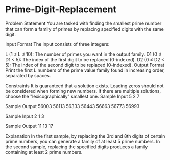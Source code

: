 # Prime-Digit-Replacement
Problem Statement
You are tasked with finding the smallest prime number that can form a family of primes by replacing specified digits with the same digit.

Input Format
The input consists of three integers:

L (1 ≤ L ≤ 10): The number of primes you want in the output family.
D1 (0 ≤ D1 < 5): The index of the first digit to be replaced (0-indexed).
D2 (0 ≤ D2 < 5): The index of the second digit to be replaced (0-indexed).
Output Format
Print the first L numbers of the prime value family found in increasing order, separated by spaces.

Constraints
It is guaranteed that a solution exists.
Leading zeros should not be considered when forming new numbers.
If there are multiple solutions, choose the "lexicographically" smallest one.
Sample Input
5 2 7

Sample Output
56003 56113 56333 56443 56663 56773 56993

Sample Input
2 1 3

Sample Output
11 13 17

Explanation
In the first sample, by replacing the 3rd and 8th digits of certain prime numbers, you can generate a family of at least 5 prime numbers. In the second sample, replacing the specified digits produces a family containing at least 2 prime numbers.
